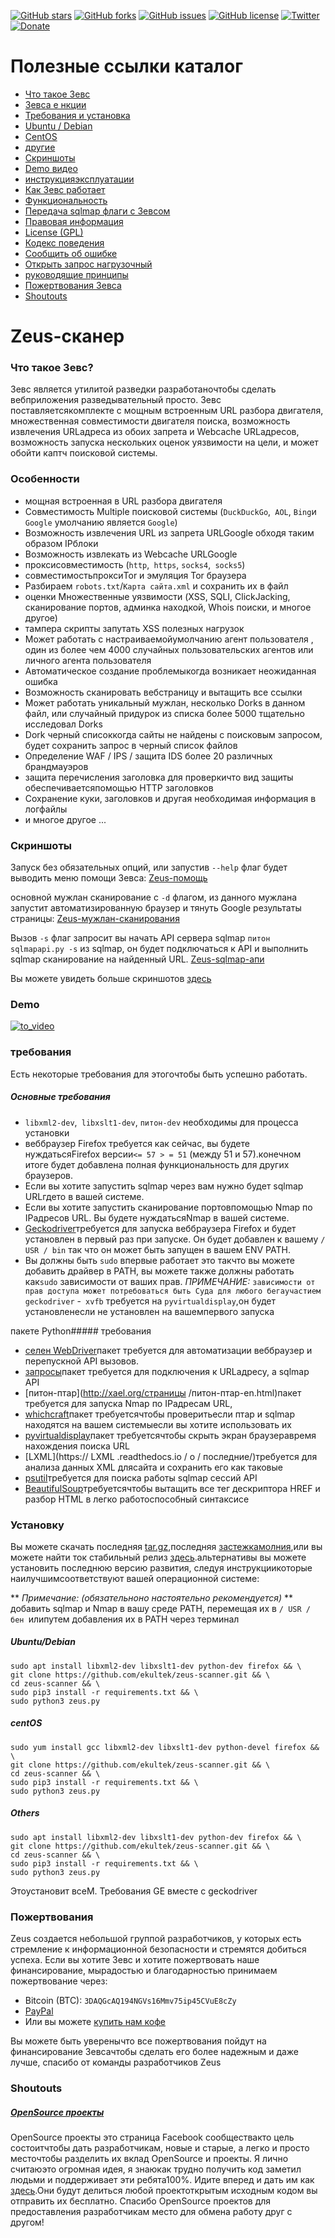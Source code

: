 [![GitHub stars](https://img.shields.io/github/stars/ekultek/zeus-scanner.svg?style=flat-square)](https://github.com/ekultek/zeus-scanner/stargazers)
[![GitHub forks](https://img.shields.io/github/forks/ekultek/zeus-scanner.svg?style=flat-square)](https://github.com/ekultek/zeus-scanner/network)
[![GitHub issues](https://img.shields.io/github/issues/ekultek/zeus-scanner.svg?style=flat-square)](https://github.com/ekultek/zeus-scanner/issues)
[![GitHub license](https://img.shields.io/badge/license-GPL-blue.svg?style=flat-square)](https://raw.githubusercontent.com/Ekultek/Zeus-Scanner/master/.github/LICENSE.md)
[![Twitter](https://img.shields.io/twitter/url/https/github.com/ekultek/zeus-scanner.svg?style=social)](https://twitter.com/Zeus_Scanner)
[![Donate](https://img.shields.io/badge/Donate-PayPal-green.svg)](https://github.com/Ekultek/Zeus-Scanner#donations)

# Полезные ссылки каталог

- [Что такое Зевс](https://github.com/Ekultek/Zeus-Scanner#zeus-scanner)
- [Зевса е нкции](https://github.com/Ekultek/Zeus-Scanner#features)
- [Требования и установка](https://github.com/Ekultek/Zeus-Scanner#requirements)
 - [Ubuntu / Debian](https://github.com/Ekultek/Zeus-Scanner#ubuntudebian)
 - [CentOS](https://github.com/Ekultek/Zeus-Scanner#centos)
 - [другие](https://github.com/Ekultek/Zeus-Scanner#others)
- [Скриншоты](https://github.com/Ekultek/Zeus-Scanner#screenshots)
- [Demo видео](https://vimeo.com/239885768)
- [инструкцияэксплуатации](https://github.com/Ekultek/Zeus-Scanner/wiki)
 - [Как Зевс работает](https://github.com/Ekultek/Zeus-Scanner/wiki/How-Zeus-works)
 - [Функциональность](https://github.com/Ekultek/Zeus-Scanner/wiki/Functionality)
 - [Передача sqlmap флаги с Зевсом](https://github.com/Ekultek/Zeus-Scanner/wiki/Passing-flags-to-sqlmap)
- [Правовая информация](https://github.com/Ekultek/Zeus-Scanner/tree/master/.github)
 - [License (GPL)](https://github.com/Ekultek/Zeus-Scanner/blob/master/.github/LICENSE.md)
 - [Кодекс поведения](https://github.com/Ekultek/Zeus-Scanner/blob/master/.github/CODE_OF_CONDUCT.md)
- [Сообщить об ошибке](https://github.com/Ekultek/Zeus-Scanner/issues/new)
- [Открыть запрос нагрузочный](https://github.com/Ekultek/Zeus-Scanner/compare)
 - [руководящие принципы](https://github.com/Ekultek/Zeus-Scanner/blob/master/.github/CONTRIBUTING.md)
- [Пожертвования Зевса](https://github.com/Ekultek/Zeus-Scanner#donations)
- [Shoutouts](https://github.com/Ekultek/Zeus-Scanner#shoutouts)

# Zeus-сканер

### Что такое Зевс?

Зевс является утилитой разведки разработаночтобы сделать вебприложения разведывательный просто. Зевс поставляетсякомплекте с мощным встроенным URL разбора двигателя, множественная совместимости двигателя поиска, возможность извлечения URLадреса из обоих запрета и Webcache URLадресов, возможность запуска нескольких оценок уязвимости на цели, и может обойти каптч поисковой системы.

### Особенности

- мощная встроенная в URL разбора двигателя
- Совместимость Multiple поисковой системы (`DuckDuckGo`,` AOL`, `Bing`и` Google` умолчанию является `Google`)
- Возможность извлечения URL из запрета URLGoogle обходя таким образом IPблоки
- Возможность извлекать из Webcache URLGoogle
- проксисовместимость (`http`,` https`, `socks4`,` socks5`)
- совместимостьпроксиTor и эмуляция Tor браузера
- Разбираем `robots.txt`/`Карта сайта.xml` и сохранить их в файл
- оценки Множественные уязвимости (XSS, SQLI, ClickJacking, сканирование портов, админка находкой, Whois поиски, и многое другое)
- тампера скрипты запутать XSS полезных нагрузок
- Может работать с настраиваемойумолчанию агент пользователя , один из более чем 4000 случайных пользовательских агентов или личного агента пользователя
- Автоматическое создание проблемыкогда возникает неожиданная ошибка
- Возможность сканировать вебстраницу и вытащить все ссылки
- Может работать уникальный мужлан, несколько Dorks в данном файл, или случайный придурок из списка более 5000 тщательно исследовал Dorks
- Dork черный списоккогда сайты не найдены с поисковым запросом, будет сохранить запрос в черный список файлов
- Определение WAF / IPS / защита IDS более 20 различных брандмауэров
- защита перечисления заголовка для проверкичто вид защиты обеспечиваетсяпомощью HTTP заголовков
- Сохранение куки, заголовков и другая необходимая информация в логфайлы
- и многое другое ...

### Скриншоты

Запуск без обязательных опций, или запустив `--help` флаг будет выводить меню помощи Зевса:
[Zeus-помощь](https://user-images.githubusercontent.com/14183473/30176257-63391c62-93c7-11e7-94d7-68fde7818381.png)

основной мужлан сканирование с `-d` флагом, из данного мужлана запустит автоматизированную браузер и тянуть Google результаты страницы:
[Zeus-мужлан-сканирования](https://user-images.githubusercontent.com/14183473/30176252-618b191a-93c7-11e7-84d2-572c12994c4d.png)

Вызов `-s` флаг запросит вы начать API сервера sqlmap `питон sqlmapapi.py -s` из sqlmap, он будет подключаться к API и выполнить sqlmap сканирование на найденный URL.
[Zeus-sqlmap-апи](https://user-images.githubusercontent.com/14183473/30176259-6657b304-93c7-11e7-81f8-0ed09a6c0268.png)

Вы можете увидеть больше скриншотов [здесь](https://github.com/Ekultek/Zeus-Scanner/wiki/Screenshots)

### Demo

[![to_video](https://user-images.githubusercontent.com/14183473/31474224-feb8c022-aebe-11e7-9684-1ba83f4fd7ff.png)](https://vimeo.com/239885768)

### требования

Есть некоторые требования для этогочтобы быть успешно работать.

##### Основные требования

- `libxml2-dev`,` libxslt1-dev`, `питон-dev` необходимы для процесса установки
- веббраузер Firefox требуется как сейчас, вы будете нуждатьсяFirefox версии`<= 57 > = 51` (между 51 и 57).конечном итоге будет добавлена полная функциональность для других браузеров.
- Если вы хотите запустить sqlmap через вам нужно будет sqlmap URLгдето в вашей системе.
- Если вы хотите запустить сканирование портовпомощью Nmap по IPадресов URL. Вы будете нуждатьсяNmap в вашей системе.
- [Geckodriver](https://github.com/mozilla/geckodriver)требуется для запуска веббраузера Firefox и будет установлен в первый раз при запуске. Он будет добавлен к вашему `/ USR / bin` так что он может быть запущен в вашем ENV PATH.
- Вы должны быть `sudo` впервые работает это такчто вы можете добавить драйвер в PATH, вы можете также должны работать как`sudo` зависимости от ваших прав. _ПРИМЕЧАНИЕ:_ `зависимости от прав доступа может потребоваться быть Суда для любого бегаучастием geckodriver`
-` xvfb` требуется на `pyvirtualdisplay`,он будет установленесли не установлен на вашемпервого запуска

пакете Python##### требования

- [селен WebDriver](http://www.seleniumhq.org/projects/webdriver/)пакет требуется для автоматизации веббраузер и перепускной API вызовов.
- [запросы](http://docs.python-requests.org/en/master/)пакет требуется для подключения к URLадресу, а sqlmap API
- [питон-птар](http://xael.org/страницы /питон-птар-en.html)пакет требуется для запуска Nmap по IPадресам URL,
- [whichcraft](https://github.com/spookyowl/witchcraft)пакет требуетсячтобы проверитьесли птар и sqlmap находятся на вашем системыесли вы хотите использовать их
- [pyvirtualdisplay](https://pyvirtualdisplay.readthedocs.io/en/latest/)пакет требуетсячтобы скрыть экран браузеравремя нахождения поиска URL
- [LXML](https:// LXML .readthedocs.io / о / последние/)требуется для анализа данных XML длясайта и сохранить его как таковые
- [psutil](https://github.com/giampaolo/psutil)требуется для поиска работы sqlmap сессий API
- [BeautifulSoup](https://www.crummy.com/software/BeautifulSoup/bs4/doc/)требуетсячтобы вытащить все тег дескриптора HREF и разбор HTML в легко работоспособный синтаксисе

### Установку

Вы можете скачать последняя [tar.gz](https://github.com/ekultek/zeus-scanner/tarball/master),последняя [застежкамолния](https://github.com/ekultek/zeus-scanner/zipball/master),или вы можете найти ток стабильный релиз [здесь](https://github.com/Ekultek/Zeus-Scanner/releases).альтернативы вы можете установить последнюю версию развития, следуя инструкциикоторые наилучшимсоответствуют вашей операционной системе:

** _Примечание: (обязательноно настоятельно рекомендуется)_ ** добавить sqlmap и Nmap в вашу среде PATH, перемещая их в `/ USR / бен `илипутем добавления их в PATH через терминал

##### Ubuntu/Debian

```shell
sudo apt install libxml2-dev libxslt1-dev python-dev firefox && \
git clone https://github.com/ekultek/zeus-scanner.git && \
cd zeus-scanner && \
sudo pip3 install -r requirements.txt && \
sudo python3 zeus.py
```
##### centOS

```shell
sudo yum install gcc libxml2-dev libxslt1-dev python-devel firefox && \
git clone https://github.com/ekultek/zeus-scanner.git && \
cd zeus-scanner && \
sudo pip3 install -r requirements.txt && \
sudo python3 zeus.py
```

##### Others

```shell
sudo apt install libxml2-dev libxslt1-dev python-dev firefox && \
git clone https://github.com/ekultek/zeus-scanner.git && \
cd zeus-scanner && \
sudo pip3 install -r requirements.txt && \
sudo python3 zeus.py
```

Этоустановит всеM. Требования GE вместе с geckodriver


### Пожертвования

Zeus создается небольшой группой разработчиков, у которых есть стремление к информационной безопасности и стремятся добиться успеха. Если вы хотите Зевс и хотите пожертвовать наше финансирование, мырадостью и благодарностью принимаем пожертвование через:

- Bitcoin (BTC): `3DAQGcAQ194NGVs16Mmv75ip45CVuE8cZy`
- [PayPal](https://www.paypal.me/ZeusScanner)
- Или вы можете [купить нам кофе](https://ko-fi.com/A28355P5)

Вы можете быть уверенычто все пожертвования пойдут на финансирование Зевсачтобы сделать его более надежным и даже лучше, спасибо от команды разработчиков Zeus

### Shoutouts

##### [OpenSource проекты](https://www.facebook.com/opensourceprojects/)

OpenSource проекты это страница Facebook сообществакто цель состоитчтобы дать разработчикам, новые и старые, а легко и просто месточтобы разделить их вклад OpenSource и проекты. Я лично считаюэто огромная идея, я знаюкак трудно получить код заметил людьми и поддерживает эти ребята100%. Идите вперед и дать им как [здесь](https://www.facebook.com/opensourceprojects/).Они будут делиться любой проектоткрытым исходным кодом вы отправить их бесплатно. Спасибо OpenSource проектов для предоставления разработчикам место для обмена работу друг с другом!

